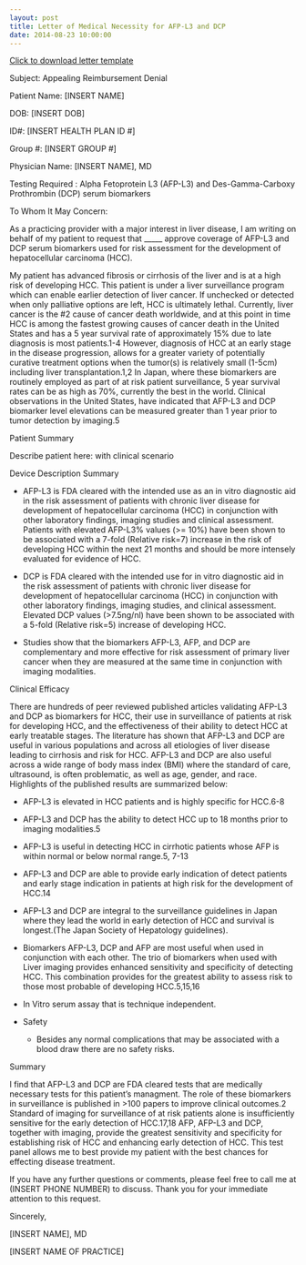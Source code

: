 ```yaml
---
layout: post
title: Letter of Medical Necessity for AFP-L3 and DCP
date: 2014-08-23 10:00:00
---
```


[Click to download letter template](/assets/files/letter-of-medical-necessity-for-afp-l3-and-dcp.docx)

Subject: Appealing Reimbursement Denial

Patient Name: [INSERT NAME]

DOB: [INSERT DOB]

ID#: [INSERT HEALTH PLAN ID #]

Group #: [INSERT GROUP #]

Physician Name: [INSERT NAME], MD

Testing Required : Alpha Fetoprotein L3 (AFP-L3) and Des-Gamma-Carboxy Prothrombin (DCP) serum biomarkers

To Whom It May Concern: 

As a practicing provider with a major interest in liver disease, I am writing on behalf of my patient to request that _____ approve coverage of AFP-L3 and DCP serum biomarkers used for risk assessment for the development of hepatocellular carcinoma (HCC). 

My patient has advanced fibrosis or cirrhosis of the liver and is at a high risk of developing HCC. This patient is under a liver surveillance program which can enable earlier detection of liver cancer. If unchecked or detected when only palliative options are left, HCC is ultimately lethal.  Currently, liver cancer is the #2 cause of cancer death worldwide, and at this point in time HCC is among the fastest growing causes of cancer death in the United States and has a 5 year survival rate of approximately 15% due to late diagnosis is most patients.1-4 
However, diagnosis of HCC at an early stage in the disease progression, allows for a greater variety of potentially curative treatment options when the tumor(s) is relatively small (1-5cm) including liver transplantation.1,2 In Japan, where these biomarkers are routinely employed as part of at risk patient surveillance, 5 year survival rates can be as high as 70%, currently the best in the world. Clinical observations in the United States, have indicated that AFP-L3 and DCP biomarker level elevations can be measured greater than 1 year prior to tumor detection by imaging.5 

Patient Summary

Describe patient here:  with clinical scenario

Device Description Summary

- AFP-L3 is FDA cleared with the intended use as an in vitro diagnostic aid in the risk assessment of patients with chronic liver disease for development of hepatocellular carcinoma (HCC) in conjunction with other laboratory findings, imaging studies and clinical assessment. Patients with elevated AFP-L3% values (>= 10%) have been shown to be associated with a 7-fold (Relative risk=7) increase in the risk of developing HCC within the next 21 months and should be more intensely evaluated for evidence of HCC.


- DCP is FDA cleared with the intended use for in vitro diagnostic aid in the risk assessment of patients with chronic liver disease for development of hepatocellular carcinoma (HCC) in conjunction with other laboratory findings, imaging studies, and clinical assessment. Elevated DCP values (>7.5ng/nl) have been shown to be associated with a 5-fold (Relative risk=5) increase of developing HCC.


- Studies show that the biomarkers AFP-L3, AFP, and DCP are complementary and more effective for risk assessment of primary liver cancer when they are measured at the same time in conjunction with imaging modalities.


Clinical Efficacy

There are hundreds of peer reviewed published articles validating AFP-L3 and DCP as biomarkers for HCC, their use in surveillance of patients at risk for developing HCC, and the effectiveness of their ability to detect HCC at early treatable stages.  The literature has shown that AFP-L3 and DCP are useful in various populations and across all etiologies of liver disease leading to cirrhosis and risk for HCC.  AFP-L3 and DCP are also useful across a wide range of body mass index (BMI) where the standard of care, ultrasound, is often problematic, as well as age, gender, and race.   Highlights of the published results are summarized below:

- AFP-L3 is elevated in HCC patients and is highly specific for HCC.6-8


- AFP-L3 and DCP has the ability to detect HCC up to 18 months prior to imaging modalities.5


- AFP-L3 is useful in detecting HCC in cirrhotic patients whose AFP is within normal or below normal range.5, 7-13


- AFP-L3 and DCP are able to provide early indication of detect patients and early stage indication in patients at high risk for the development of HCC.14


- AFP-L3 and DCP are integral to the surveillance guidelines in Japan where they lead the world in early detection of HCC and survival is longest.(The Japan Society of Hepatology guidelines).


- Biomarkers AFP-L3, DCP and AFP are most useful when used in conjunction with each other.  The trio of biomarkers when used with Liver imaging provides enhanced sensitivity and specificity of detecting HCC.  This combination provides for the greatest ability to assess risk to those most probable of developing HCC.5,15,16


- In Vitro serum assay that is technique independent.


- Safety
    - Besides any normal complications that may be associated with a blood draw there are no safety risks.

Summary

I find that AFP-L3 and DCP are FDA cleared tests that are medically necessary tests for this patient’s managment.  The role of these biomarkers in surveillance is published in >100 papers to improve clinical outcomes.2 Standard of imaging for surveillance of at risk patients alone is insufficiently sensitive for the early detection of HCC.17,18   AFP, AFP-L3 and DCP, together with imaging, provide the greatest sensitivity and specificity for establishing risk of HCC and enhancing early detection of HCC.  This test panel allows me to best provide my patient with the best chances for effecting disease treatment.

If you have any further questions or comments, please feel free to call me at (INSERT PHONE NUMBER) to discuss.  Thank you for your immediate attention to this request. 

Sincerely,

[INSERT NAME], MD

[INSERT NAME OF PRACTICE]
